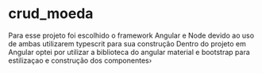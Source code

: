 # crud_moeda


Para esse projeto foi escolhido o framework Angular e Node devido ao uso de ambas utilizarem typescrit para sua construção
Dentro do projeto em Angular optei por utilizar a biblioteca do angular material e bootstrap para estilizaçao e construção dos componentes›

